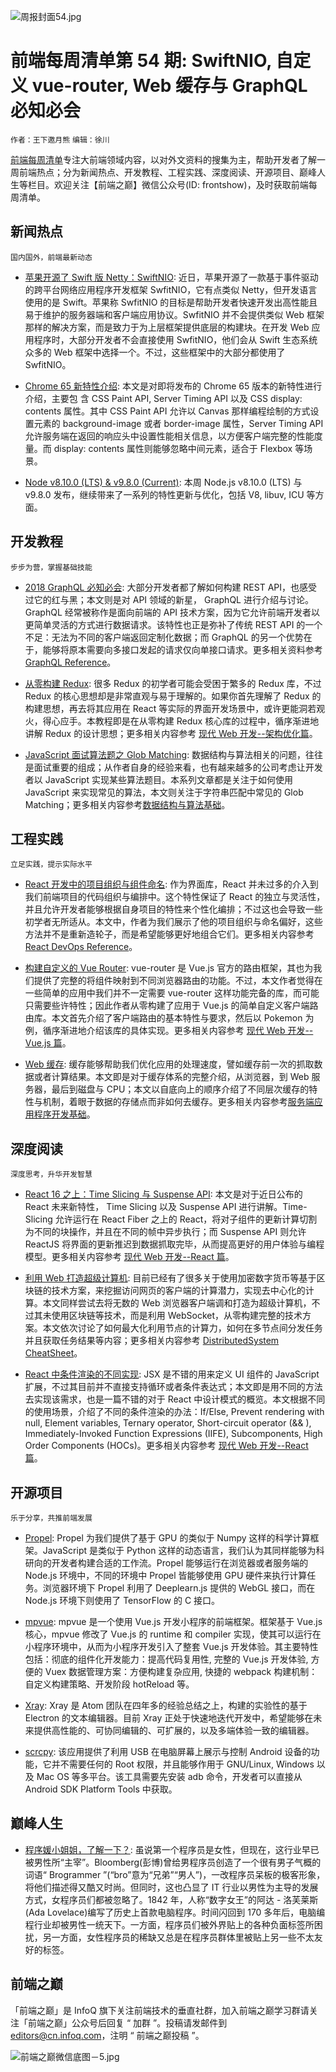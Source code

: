 ![周报封面54.jpg](http://upload-images.jianshu.io/upload_images/1647496-9533a9cf0d76768e.jpg?imageMogr2/auto-orient/strip%7CimageView2/2/w/1240)

# 前端每周清单第 54 期: SwiftNIO, 自定义 vue-router, Web 缓存与 GraphQL 必知必会

`作者：王下邀月熊` `编辑：徐川`

[前端每周清单](http://www.infoq.com/cn/FE-Weekly)专注大前端领域内容，以对外文资料的搜集为主，帮助开发者了解一周前端热点；分为新闻热点、开发教程、工程实践、深度阅读、开源项目、巅峰人生等栏目。欢迎关注【前端之巅】微信公众号(ID: frontshow)，及时获取前端每周清单。

## 新闻热点

`国内国外，前端最新动态`

- [苹果开源了 Swift 版 Netty：SwiftNIO](https://parg.co/UFR): 近日，苹果开源了一款基于事件驱动的跨平台网络应用程序开发框架 SwfitNIO，它有点类似 Netty，但开发语言使用的是 Swift。苹果称 SwfitNIO 的目标是帮助开发者快速开发出高性能且易于维护的服务器端和客户端应用协议。SwfitNIO 并不会提供类似 Web 框架那样的解决方案，而是致力于为上层框架提供底层的构建块。在开发 Web 应用程序时，大部分开发者不会直接使用 SwfitNIO，他们会从 Swift 生态系统众多的 Web 框架中选择一个。不过，这些框架中的大部分都使用了 SwfitNIO。

- [Chrome 65 新特性介绍](https://developers.google.com/web/updates/2018/03/nic65): 本文是对即将发布的 Chrome 65 版本的新特性进行介绍，主要包 含 CSS Paint API, Server Timing API 以及 CSS display: contents 属性。其中 CSS Paint API 允许以 Canvas 那样编程绘制的方式设置元素的 background-image 或者 border-image 属性，Server Timing API 允许服务端在返回的响应头中设置性能相关信息，以方便客户端完整的性能度量。而 display: contents 属性则能够忽略中间元素，适合于 Flexbox 等场景。

- [Node v8.10.0 (LTS) & v9.8.0 (Current)](https://nodejs.org/en/blog/release/v8.10.0/): 本周 Node.js v8.10.0 (LTS) 与 v9.8.0 发布，继续带来了一系列的特性更新与优化，包括 V8, libuv, ICU 等方面。

## 开发教程

`步步为营，掌握基础技能`

- [2018 GraphQL 必知必会](https://medium.com/@weblab_tech/graphql-everything-you-need-to-know-58756ff253d8): 大部分开发者都了解如何构建 REST API，也感受过它的红与黑；本文则是对 API 领域的新星， GraphQL 进行介绍与讨论。GraphQL 经常被称作是面向前端的 API 技术方案，因为它允许前端开发者以更简单灵活的方式进行数据请求。该特性也正是弥补了传统 REST API 的一个不足：无法为不同的客户端返回定制化数据；而 GraphQL 的另一个优势在于，能够将原本需要向多接口发起的请求仅向单接口请求。更多相关资料参考 [GraphQL Reference](https://parg.co/UX2)。

- [从零构建 Redux](https://parg.co/Uah): 很多 Redux 的初学者可能会受困于繁多的 Redux 库，不过 Redux 的核心思想却是非常直观与易于理解的。如果你首先理解了 Redux 的构建思想，再去将其应用在 React 等实际的界面开发场景中，或许更能洞若观火，得心应手。本教程即是在从零构建 Redux 核心库的过程中，循序渐进地讲解 Redux 的设计思想；更多相关内容参考 [现代 Web 开发--架构优化篇](https://github.com/wx-chevalier/Web-Series)。

- [JavaScript 面试算法题之 Glob Matching](http://thecodebarbarian.com/algorithm-interview-questions-in-js-glob-matching.html): 数据结构与算法相关的问题，往往是面试重要的组成；从作者自身的经验来看，也有越来越多的公司考虑让开发者以 JavaScript 实现某些算法题目。本系列文章都是关注于如何使用 JavaScript 来实现常见的算法，本文则关注于字符串匹配中常见的 Glob Matching；更多相关内容参考[数据结构与算法基础](https://parg.co/UFy)。

## 工程实践

`立足实践，提示实际水平`

- [React 开发中的项目组织与组件命名](https://parg.co/Ugc): 作为界面库，React 并未过多的介入到我们前端项目的代码组织与编排中。这个特性保证了 React 的独立与灵活性，并且允许开发者能够根据自身项目的特性来个性化编排；不过这也会导致一些初学者无所适从。本文中，作者为我们展示了他的项目组织与命名偏好，这些方法并不是重新造轮子，而是希望能够更好地组合它们。更多相关内容参考 [React DevOps Reference](https://parg.co/UFX)。

- [构建自定义的 Vue Router](https://css-tricks.com/build-a-custom-vue-router/): vue-router 是 Vue.js 官方的路由框架，其也为我们提供了完整的将组件映射到不同浏览器路由的功能。不过，本文作者觉得在一些简单的应用中我们并不一定需要 vue-router 这样功能完备的库，而可能只需要些许特性；因此作者从零构建了应用于 Vue.js 的简单自定义客户端路由库。本文首先介绍了客户端路由的基本特性与要求，然后以 Pokemon 为例，循序渐进地介绍该库的具体实现。更多相关内容参考 [现代 Web 开发--Vue.js 篇](https://github.com/wx-chevalier/Web-Series)。

- [Web 缓存](https://parg.co/UFt): 缓存能够帮助我们优化应用的处理速度，譬如缓存前一次的抓取数据或者计算结果。本文即是对于缓存体系的完整介绍，从浏览器，到 Web 服务器，最后到磁盘与 CPU；本文以自底向上的顺序介绍了不同层次缓存的特性与机制，着眼于数据的存储点而非如何去缓存。更多相关内容参考[服务端应用程序开发基础](https://parg.co/UFe)。

## 深度阅读

`深度思考，升华开发智慧`

- [React 16 之上：Time Slicing 与 Suspense API](https://auth0.com/blog/time-slice-suspense-react16/): 本文是对于近日公布的 React 未来新特性， Time Slicing 以及 Suspense API 进行讲解。Time-Slicing 允许运行在 React Fiber 之上的 React，将对子组件的更新计算切割为不同的块操作，并且在不同的帧中异步执行；而 Suspense API 则允许 ReactJS 将界面的更新推迟到数据抓取完毕，从而提高更好的用户体验与编程模型。更多相关内容参考 [现代 Web 开发--React 篇](https://github.com/wx-chevalier/Web-Series)。

- [利用 Web 打造超级计算机](http://ben.akrin.com/?p=5997): 目前已经有了很多关于使用加密数字货币等基于区块链的技术方案，来挖掘访问网页的客户端的计算潜力，实现去中心化的计算。本文同样尝试去将无数的 Web 浏览器客户端调和打造为超级计算机，不过其未使用区块链等技术，而是利用 WebSocket，从零构建完整的技术方案。本文依次讨论了如何最大化利用节点的计算力，如何在多节点间分发任务并且获取任务结果等内容；更多相关内容参考 [DistributedSystem CheatSheet](https://parg.co/UFI)。

- [React 中条件渲染的不同实现](https://parg.co/UFV): JSX 是不错的用来定义 UI 组件的 JavaScript 扩展，不过其目前并不直接支持循环或者条件表达式；本文即是用不同的方法去实现该需求，也是一篇不错的对于 React 中设计模式的概览。本文根据不同的使用场景，介绍了不同的条件渲染的办法：If/Else, Prevent rendering with null, Element variables, Ternary operator, Short-circuit operator (&& ), Immediately-Invoked Function Expressions (IIFE), Subcomponents, High Order Components (HOCs)。更多相关内容参考 [现代 Web 开发--React 篇](https://github.com/wx-chevalier/Web-Series)。

## 开源项目

`乐于分享，共推前端发展`

- [Propel](http://propelml.org/): Propel 为我们提供了基于 GPU 的类似于 Numpy 这样的科学计算框架。JavaScript 是类似于 Python 这样的动态语言，我们认为其同样能够为科研向的开发者构建合适的工作流。Propel 能够运行在浏览器或者服务端的 Node.js 环境中，不同的环境中 Propel 皆能够使用 GPU 硬件来执行计算任务。浏览器环境下 Propel 利用了 Deeplearn.js 提供的 WebGL 接口，而在 Node.js 环境下则使用了 TensorFlow 的 C 接口。

- [mpvue](https://github.com/Meituan-Dianping/mpvue): mpvue 是一个使用 Vue.js 开发小程序的前端框架。框架基于 Vue.js 核心，mpvue 修改了 Vue.js 的 runtime 和 compiler 实现，使其可以运行在小程序环境中，从而为小程序开发引入了整套 Vue.js 开发体验。其主要特性包括：彻底的组件化开发能力：提高代码复用性, 完整的 Vue.js 开发体验, 方便的 Vuex 数据管理方案：方便构建复杂应用, 快捷的 webpack 构建机制：自定义构建策略、开发阶段 hotReload 等。

- [Xray](https://github.com/atom/xray): Xray 是 Atom 团队在四年多的经验总结之上，构建的实验性的基于 Electron 的文本编辑器。目前 Xray 正处于快速地迭代开发中，希望能够在未来提供高性能的、可协同编辑的、可扩展的，以及多端体验一致的编辑器。

- [scrcpy](https://github.com/Genymobile/scrcpy): 该应用提供了利用 USB 在电脑屏幕上展示与控制 Android 设备的功能，它并不需要任何的 Root 权限，并且能够作用于 GNU/Linux, Windows 以及 Mac OS 等多平台。该工具需要先安装 adb 命令，开发者可以直接从 Android SDK Platform Tools 中获取。

## 巅峰人生

- [程序媛小姐姐，了解一下？](https://parg.co/UFf): 虽说第一个程序员是女性，但现在，这行业早已被男性所“主宰”。Bloomberg(彭博)曾给男程序员创造了一个很有男子气概的词语“ Brogrammer ”(“bro”意为“兄弟”“男人”)，一改程序员呆板的极客形象，将他们描述得又酷又时尚。但同时，这也凸显了 IT 行业以男性为主导的发展方式，女程序员们都被忽略了。1842 年，人称“数字女王”的阿达 - 洛芙莱斯(Ada Lovelace)编写了历史上首款电脑程序。时间闪回到 170 多年后，电脑编程行业却被男性一统天下。一方面，程序员们被外界贴上的各种负面标签所困扰，另一方面，女性程序员的稀缺又总是在程序员群体里被贴上另一些不太友好的标签。

## 前端之巅

「前端之巅」是 InfoQ 旗下关注前端技术的垂直社群，加入前端之巅学习群请关注「前端之巅」公众号后回复 “ 加群 ”。投稿请发邮件到 editors@cn.infoq.com，注明 “ 前端之巅投稿 ”。

![前端之巅微信底图－5.jpg](http://upload-images.jianshu.io/upload_images/1647496-01712a993d2b23de.jpg?imageMogr2/auto-orient/strip%7CimageView2/2/w/1240)
